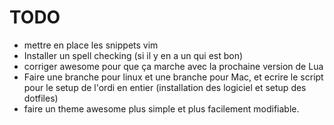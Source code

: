 # TODO

- mettre en place les snippets vim
- Installer un spell checking (si il y en a un qui est bon)
- corriger awesome pour que ça marche avec la prochaine version de Lua
- Faire une branche pour linux et une branche pour Mac, et ecrire le script pour le setup de l'ordi en entier (installation des logiciel et setup des dotfiles)
- faire un theme awesome plus simple et plus facilement modifiable.
